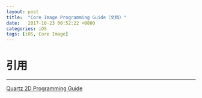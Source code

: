 ```yaml
---
layout: post
title:  "Core Image Programming Guide（文档）"
date:   2017-10-23 00:52:22 +0800
categories: iOS
tags: [iOS, Core Image]
---
```






# 引用

-------


[Quartz 2D Programming Guide](https://developer.apple.com/library/content/documentation/GraphicsImaging/Conceptual/CoreImaging/ci_intro/ci_intro.html)